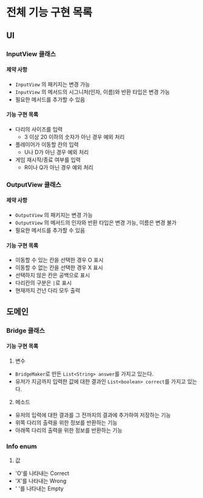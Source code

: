 # 전체 기능 구현 목록
## UI
### InputView 클래스
#### 제약 사항
* `InputView` 의 패키지는 변경 가능
* `InputView` 의 메서드의 시그니처(인자, 이름)와 반환 타입은 변경 가능
* 필요한 메서드를 추가할 수 있음
#### 기능 구현 목록
* 다리의 사이즈를 입력
  * 3 이상 20 이하의 숫자가 아닌 경우 예외 처리
* 플레이어가 이동할 칸의 입력
  * U나 D가 아닌 경우 예외 처리
* 게임 재시작/종료 여부를 입력
  * R이나 Q가 아닌 경우 예외 처리
### OutputView 클래스
#### 제약 사항
* `OutputView` 의 패키지는 변경 가능
* `OutputView` 의 메서드의 인자와 반환 타입은 변경 가능, 이름은 변경 불가
* 필요한 메서드를 추가할 수 있음
#### 기능 구현 목록
* 이동할 수 있는 칸을 선택한 경우 O 표시
* 이동할 수 없는 칸을 선택한 경우 X 표시
* 선택하지 않은 칸은 공백으로 표시
* 다리칸의 구분은 ` | `로 표시
* 현재까지 건넌 다리 모두 출력

## 도메인
### Bridge 클래스
#### 기능 구현 목록
1) 변수
* `BridgeMaker`로 만든 `List<String> answer`를 가지고 있는다.
* 유저가 지금까지 입력한 값에 대한 결과인 `List<boolean> correct`를 가지고 있는다.
2) 메소드
* 유저의 입력에 대한 결과를 그 전까지의 결과에 추가하여 저장하는 기능
* 위쪽 다리의 출력을 위한 정보를 반환하는 기능
* 아래쪽 다리의 출력을 위한 정보를 반환하는 기능

### Info enum
1) 값
* 'O'를 나타내는 Correct
* 'X'를 나타내는 Wrong
* ' '를 나타내는 Empty